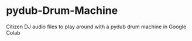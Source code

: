 # pydub-Drum-Machine
Citizen DJ audio files to play around with a pydub drum machine in Google Colab
